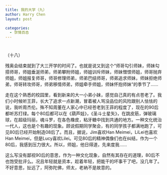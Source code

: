 ```yaml
---
title: 我的大学（九）
author: Harry Chen
layout: post

categories:
  - 世情百态
---
```

# 

（十八）

残奥会结束就到了大三开学的时间了。也就是说又到这个“师哥勾引师妹，师妹勾搭师哥，师姐垂涎师弟，师弟攀附师姐，师姐训斥师妹，师妹憎恨师姐，师哥抛弃师姐，师姐报复师哥，师哥修理师弟，师弟巴结师哥，师弟追求师妹，师妹拒绝师弟，师哥转攻师哥，师弟移情师弟，师姐牵手师姐，师妹怀抱师妹”的季节了……

走在这个熟悉的校园里，看到新来的大一小弟小妹，感觉自己真的有点苍老了。我们小时候听王菲，长大了追求一点新潮，冒着被人骂没品位的风险跟别人怯怯的说，我听周杰伦。殊不知周董在人家心中已经苍老到王菲的程度了，现在的90后都听苏打绿。每个80后都可以在《葫芦娃》，《圣斗士星矢》，在跳皮筋，弹玻璃球，在超级玛丽，魂斗罗，在各色橡皮，粘牙糖中找到共通的地方。一种文化统治一代人，这也是个有趣的现象。顾说假期同学聚会，有的同学孩子都满地跑了，可见80后已经开始制造08后了。而且，据说，Jim喜欢Han Meimei，LiLei也喜欢Han Meimei，但是Lucy喜欢Lilei。可见80后的精神偶像们也在纠结，作为一个80后，我感到压力很大。所以，师姐，他日得道，先来度我……

这么写没有鄙视90后的意思，作为一种文化现象，自然有其存在的道理，80后不也饱受批评么。况且年轻就是资本，趁着年轻，把能干的坏事干了吧，没几年了。不好意思，扯远了，阿弥陀佛，师太，老衲不是故意的。

